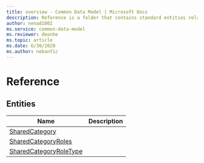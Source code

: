 ```yaml
---
title: overview - Common Data Model | Microsoft Docs
description: Reference is a folder that contains standard entities related to the Common Data Model.
author: nenad1002
ms.service: common-data-model
ms.reviewer: deonhe
ms.topic: article
ms.date: 6/30/2020
ms.author: nebanfic
---
```


# Reference


## Entities

|Name|Description|
|---|---|
|[SharedCategory](SharedCategory.md)||
|[SharedCategoryRoles](SharedCategoryRoles.md)||
|[SharedCategoryRoleType](SharedCategoryRoleType.md)||
